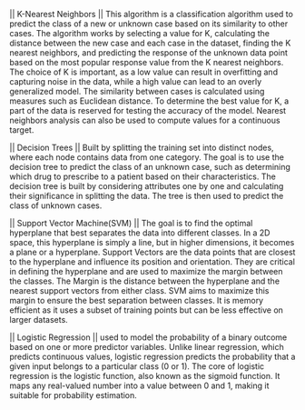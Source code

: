  || K-Nearest Neighbors ||
 This algorithm is a classification algorithm used to predict the class of a new or unknown case based on its similarity to other cases. 
 The algorithm works by selecting a value for K, calculating the distance between the new case and each case in the dataset, finding the K nearest neighbors, 
 and predicting the response of the unknown data point based on the most popular response value from the K nearest neighbors. The choice of K is important, 
 as a low value can result in overfitting and capturing noise in the data, while a high value can lead to an overly generalized model. The similarity between 
 cases is calculated using measures such as Euclidean distance. To determine the best value for K, a part of the data is reserved for testing the accuracy of 
 the model. Nearest neighbors analysis can also be used to compute values for a continuous target.

|| Decision Trees ||
Built by splitting the training set into distinct nodes, where each node contains data from one category. The goal is to use the decision tree to predict the class of an unknown case, such as determining which drug to prescribe to a patient based on their characteristics. The decision tree is built by considering attributes one by one and calculating their significance in splitting the data. The tree is then used to predict the class of unknown cases.

|| Support Vector Machine(SVM) ||
The goal is to find the optimal hyperplane that best separates the data into different classes. In a 2D space, this hyperplane is simply a line, but in higher dimensions, it becomes a plane or a hyperplane. Support Vectors are the data points that are closest to the hyperplane and influence its position and orientation. They are critical in defining the hyperplane and are used to maximize the margin between the classes. The Margin is the distance between the hyperplane and the nearest support vectors from either class. SVM aims to maximize this margin to ensure the best separation between classes.
It is memory efficient as it uses a subset of training points but can be less effective on larger datasets.

|| Logistic Regression ||
used to model the probability of a binary outcome based on one or more predictor variables. Unlike linear regression, which predicts continuous values, logistic regression predicts the probability that a given input belongs to a particular class (0 or 1). The core of logistic regression is the logistic function, also known as the sigmoid function. It maps any real-valued number into a value between 0 and 1, making it suitable for probability estimation.
